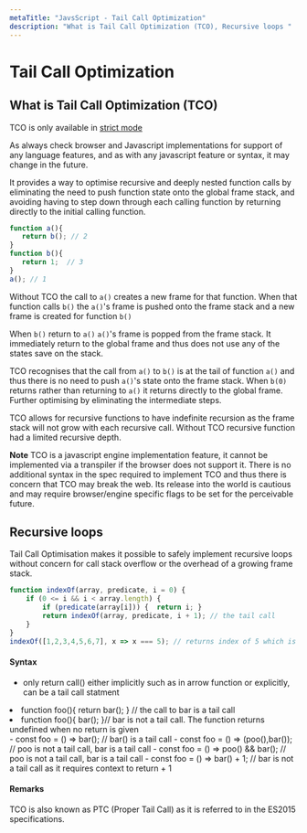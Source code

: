 ```yaml
---
metaTitle: "JavsScript - Tail Call Optimization"
description: "What is Tail Call Optimization (TCO), Recursive loops "
---
```


# Tail Call Optimization



## What is Tail Call Optimization (TCO)


TCO is only available in [strict mode](http://stackoverflow.com/documentation/reactjs/topic-requests/6565)

As always check browser and Javascript implementations for support of any language features, and as with any javascript feature or syntax, it may change in the future.

It provides a way to optimise recursive and deeply nested function calls by eliminating the need to push function state onto the global frame stack, and avoiding having to step down through each calling function by returning directly to the initial calling function.

```js
function a(){
   return b(); // 2
} 
function b(){
   return 1;  // 3
}
a(); // 1

```

Without TCO the call to `a()` creates a new frame for that function. When that function calls `b()` the `a()`'s frame is pushed onto the frame stack and a new frame is created for function `b()`

When `b()` return to `a()` `a()`'s frame is popped from the frame stack. It immediately return to the global frame and thus does not use any of the states save on the stack.

TCO recognises that the call from `a()` to `b()` is at the tail of function `a()` and thus there is no need to push `a()`'s state onto the frame stack. When `b(0)` returns rather than returning to `a()` it returns directly to the global frame. Further optimising by eliminating the intermediate steps.

TCO allows for recursive functions to have indefinite recursion as the frame stack will not grow with each recursive call. Without TCO recursive function had a limited recursive depth.

> 
**Note** TCO is a javascript engine implementation feature, it cannot be implemented via a transpiler if the browser does not support it. There is no additional syntax in the spec required to implement TCO and thus there is concern that TCO may break the web. Its release into the world is cautious and may require browser/engine specific flags to be set for the perceivable future.




## Recursive loops 


Tail Call Optimisation makes it possible to safely implement recursive loops without concern for call stack overflow or the overhead of a growing frame stack.

```js
function indexOf(array, predicate, i = 0) {
    if (0 <= i && i < array.length) {
        if (predicate(array[i])) {  return i; }
        return indexOf(array, predicate, i + 1); // the tail call
    }
}
indexOf([1,2,3,4,5,6,7], x => x === 5); // returns index of 5 which is 4

```



#### Syntax


- only return call() either implicitly such as in arrow function or explicitly, can be a tail call statment
<li>function foo(){
return bar();
} // the call to bar is a tail call</li>
<li>function foo(){
bar(); }// bar is not a tail call. The function returns undefined when no return is given</li>
- const foo = () => bar(); // bar() is a tail call
- const foo = () => (poo(),bar()); // poo is not a tail call, bar is a tail call
- const foo = () => poo() && bar(); // poo is not a tail call, bar is a tail call
- const foo = () => bar() + 1; // bar is not a tail call as it requires context to return + 1



#### Remarks


TCO is also known as PTC (Proper Tail Call) as it is referred to in the ES2015 specifications.

